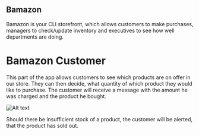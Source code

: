 ## Bamazon

Bamazon is your CLI storefront, which allows customers to make purchases, managers to check/update inventory and executives to see how well departments are doing.

# Bamazon Customer

This part of the app allows customers to see which products are on offer in our store. They can then decide, what quantity of which product they would like to purchase. The customer will receive a message with the amount he was charged and the product he bought. 

![Alt text](/customerscreenshot1.jpg?raw=true "customer successfully purchased products")


Should there be insufficient stock of a product, the customer will be alerted, that the product has sold out.



